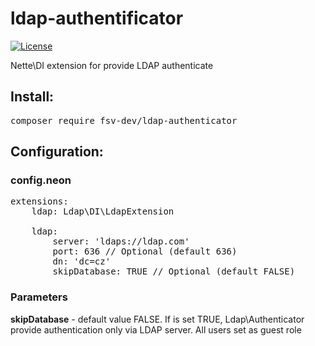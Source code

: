 # ldap-authentificator
[![License](https://img.shields.io/badge/license-GPLv2-blue.svg)](https://img.shields.io/badge/license-GPLv2-blue.svg)

Nette\DI extension for provide LDAP authenticate

## Install:
<pre>
composer require fsv-dev/ldap-authenticator
</pre>

## Configuration:

### config.neon
<pre>
extensions:
	ldap: Ldap\DI\LdapExtension
	
	ldap:
    	server: 'ldaps://ldap.com'
    	port: 636 // Optional (default 636)
    	dn: 'dc=cz'
    	skipDatabase: TRUE // Optional (default FALSE)
</pre>

### Parameters
**skipDatabase** - default value FALSE. If is set TRUE, Ldap\Authenticator provide authentication only via LDAP server. All
users set as guest role